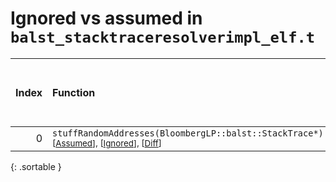 # Ignored vs assumed in `balst_stacktraceresolverimpl_elf.t`

<script src="../sorttable.js"></script>

|   Index | Function                                                                                                                                         |   Difference in number of lines |   Function size difference in bytes |   Number of lines in assumed build | Number of bytes in assumed build   |   Number of lines in ignored build | Number of bytes in ignored build   |
|--------:|:-------------------------------------------------------------------------------------------------------------------------------------------------|--------------------------------:|------------------------------------:|-----------------------------------:|:-----------------------------------|-----------------------------------:|:-----------------------------------|
|       0 | `stuffRandomAddresses(BloombergLP::balst::StackTrace*)` <sup>\[[Assumed](0.assume.s.txt)\], \[[Ignored](0.none.s.txt)\], \[[Diff](0.diff.html)\] |                               1 |                                   0 |                                464 | 4,214,160                          |                                464 | 4,214,160                          |
{: .sortable }
